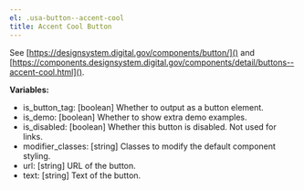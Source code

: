 ```yaml
---
el: .usa-button--accent-cool
title: Accent Cool Button
---
```

See [https://designsystem.digital.gov/components/button/]() and
[https://components.designsystem.digital.gov/components/detail/buttons--accent-cool.html]().

__Variables:__
* is_button_tag: [boolean] Whether to output as a button element.
* is_demo: [boolean] Whether to show extra demo examples.
* is_disabled: [boolean] Whether this button is disabled. Not used for links.
* modifier_classes: [string] Classes to modify the default component styling.
* url: [string] URL of the button.
* text: [string] Text of the button.
